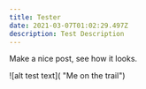 ```yaml
---
title: Tester
date: 2021-03-07T01:02:29.497Z
description: Test Description
---
```

Make a nice post, see how it looks.

![alt test text]( "Me on the trail")